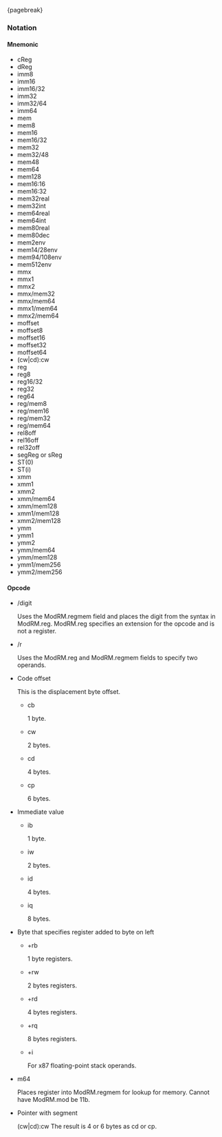 ﻿{pagebreak}

### Notation

#### Mnemonic

- cReg
- dReg
- imm8
- imm16
- imm16/32
- imm32
- imm32/64
- imm64
- mem
- mem8
- mem16
- mem16/32
- mem32
- mem32/48
- mem48
- mem64
- mem128
- mem16:16
- mem16:32
- mem32real
- mem32int
- mem64real
- mem64int
- mem80real
- mem80dec
- mem2env
- mem14/28env
- mem94/108env
- mem512env
- mmx
- mmx1
- mmx2
- mmx/mem32
- mmx/mem64
- mmx1/mem64
- mmx2/mem64
- moffset
- moffset8
- moffset16
- moffset32
- moffset64
- (cw|cd):cw
- reg
- reg8
- reg16/32
- reg32
- reg64
- reg/mem8
- reg/mem16
- reg/mem32
- reg/mem64
- rel8off
- rel16off
- rel32off
- segReg or sReg
- ST(0)
- ST(i)
- xmm
- xmm1
- xmm2
- xmm/mem64
- xmm/mem128
- xmm1/mem128
- xmm2/mem128
- ymm
- ymm1
- ymm2
- ymm/mem64
- ymm/mem128
- ymm1/mem256
- ymm2/mem256

#### Opcode

- /digit

    Uses the ModRM.regmem field and places the digit from the syntax in ModRM.reg.
    ModRM.reg specifies an extension for the opcode and is not a register.
- /r

    Uses the ModRM.reg and ModRM.regmem fields to specify two operands.
- Code offset

	This is the displacement byte offset.
	- cb

		1 byte.
	- cw

		2 bytes.
	- cd

		4 bytes.
	- cp

		6 bytes.
- Immediate value
	- ib

		1 byte.
	- iw

		2 bytes.
	- id

		4 bytes.
	- iq

		8 bytes.
- Byte that specifies register added to byte on left
	- +rb

		1 byte registers.
	- +rw

		2 bytes registers.
	- +rd

		4 bytes registers.
	- +rq

		8 bytes registers.
	- +i

		For x87 floating-point stack operands.
- m64

    Places register into ModRM.regmem for lookup for memory.
    Cannot have ModRM.mod be 11b.
- Pointer with segment

	(cw|cd):cw
	The result is 4 or 6 bytes as cd or cp.